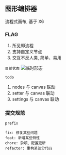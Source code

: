 ## 图形编排器

流程式画布, 基于 X6

### FLAG

1. 所见即流程
2. 支持自定义节点
3. 交互不反人类, 简单、易用

`目前状态`
![临时形态](https://tva1.sinaimg.cn/large/008eGmZEly1gp974hj1a7j31hv0u03z6.jpg)

`todo`
1. nodes 与 canvas 联动
2. setter 与 canvas 联动
3. settings 与 canvas 联动

### 提交规范

`prefix`
```
fix: 修复某些问题
feat: 新增某些特性
chore: 杂项、配置更新
refactor: 重构某部分代码
```